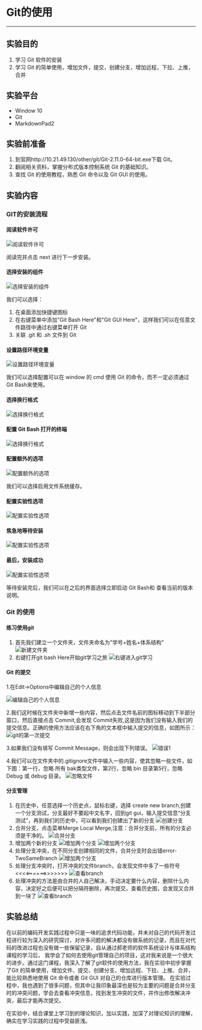 # Git的使用
---

## 实验目的
1. 学习 Git 软件的安装
2. 学习 Git 的简单使用，增加文件，提交，创建分支，增加远程，下拉、上推，合并


## 实验平台
- Window 10
- Git
- MarkdownPad2

## 实验前准备
1. 到官网http://10.21.49.130/other/git/Git-2.11.0-64-bit.exe下载 Git。
2. 翻阅相关资料，掌握分布式版本控制系统 Git 的基础知识。
3. 查找 Git 的使用教程，熟悉 Git 命令以及 Git GUI 的使用。

## 实验内容
### GIT的安装流程

#### 阅读软件许可
![阅读软件许可](git-experiment/git-step1.PNG)

阅读完并点击 next 进行下一步安装。

#### 选择安装的组件
![选择安装的组件](git-experiment/git-step2.PNG)

我们可以选择：

1. 在桌面添加快捷键图标
2. 在右键菜单中添加"Git Bash Here"和"Git GUI Here"，这样我们可以在任意文件路径中通过右键菜单打开 Git
3. 关联 .git 和 .sh 文件到 Git

#### 设置路径环境变量
![设置路径环境变量](git-experiment/git-step3.PNG)

我们可以选择配置可以在 window 的 cmd 使用 Git 的命令，而不一定必须通过 Git Bash来使用。

#### 选择换行格式
![选择换行格式](git-experiment/git-step4.PNG)

#### 配置 Git Bash 打开的终端
![选择换行格式](git-experiment/git-step5.PNG)

#### 配置额外的选项
![配置额外的选项](git-experiment/git-step6.PNG)

我们可以选择启用文件系统缓存。

#### 配置实验性选项
![配置实验性选项](git-experiment/git-step7.PNG)

#### 焦急地等待安装
![配置实验性选项](git-experiment/git-step8.PNG)

#### 最后，安装成功
![配置实验性选项](git-experiment/git-step9.PNG)

等待安装完后，我们可以在之后的界面选择立即启动 Git Bash和 查看当前的版本说明。

### Git 的使用
#### 练习使用git

1. 首先我们建立一个文件夹，文件夹命名为"学号+姓名+体系结构"
![新建文件夹](git-experiment/newproject.PNG)
2. 右键打开git bash Here开始git学习之旅
![右键进入git学习](git-experiment/gitbashhere.jpg)


#### Git 的提交
1.在Edit->Options中编辑自己的个人信息
 
![编辑自己的个人信息](git-experiment/Edit-Options.png)

2.我们这时候在文件夹中新增一些内容，然后点击文件名前的图标移动到下半部分窗口，然后直接点击 Commit,会发现 Commit失败,这是因为我们没有输入我们的提交信息。正确的使用方法应该在右下角的文本框中输入提交的信息，如图所示：
![git的第一次提交](git-experiment/first-commit.png)

3.如果我们没有填写 Commit Message，则会出现下列错误。
![错误1](git-experiment/error1.jpg)

4.我们可以在文件夹中的.gitignore文件中输入一些内容，使其忽略一些文件，如下图：第一行，忽略 所有 bak类型文件，第2行，忽略 bin 目录第5行，忽略 Debug 或 debug 目录。
![忽略文件](git-experiment/ignore.jpg)



#### 分支管理
1. 在历史中，任意选择一个历史点，鼠标右键，选择  create new branch,创建一个分支测试，分支最好不要起中文名字，回到git gui，输入提交信息“分支测试”，再到我们的历史中，可以看到我们创建出了新的分支
![创建分支](git-experiment/branch-test.png)
2. 合并分支，点击菜单Merge Local Merge,注意：合并分支前，所有的分支必须是干净的。
![合并分支](git-experiment/branch-test.png)
3. 增加两个新的分支
![增加两个分支](git-experiment/branch2.jpg)
![增加两个分支](git-experiment/insert.png)
4. 处理分支冲突，在不同分支创建相同的文件，合并分支时会出错error-TwoSameBranch
![增加两个分支](git-experiment/error-TwoSameBranch.png)
5. 处理分支冲突时，打开冲突的文件branch，会发现文件中多了一些符号<<<<======>>>>>>>
![查看branch](git-experiment/solve-error.jpg)
6. 处理冲突的方法是由合并的人自己解决，手动决定要什么内容，删除什么内容，决定好之后便可以把分隔符删除，再次提交，查看历史图，会发现又合并到一块了
![查看branch](git-experiment/sole-error.png)

## 实验总结
在以前的编码开发实践过程中只是一味的追求代码功能，并未对自己的代码开发过程进行较为深入的研究探讨，对许多问题的解决都没有做系统的记录，而且在对代码的改进过程也没有做一些保留记录，自从通过郝老师的软件系统设计与体系结构课程的学习后， 我学会了如何去使用git管理自己的项目，这对我来说是一个很大的进步。通过这门课程，我深入了解了git软件的使用方法，我在实验中初步掌握了Git 的简单使用，增加文件、提交、创建分支、增加远程、下拉、上推、合并，能比较熟悉地使用 Git 命令或者 Git GUI 对自己的仓库进行版本管理。
在实验过程中，我也遇到了很多问题，但其中让我印象最深也是较为主要的问题是合并分支时的冲突问题，学会去查看冲突信息，找到发生冲突的文件，并作出修改解决冲突，最后才能再次提交。

在实验中，结合课堂上学习到的理论知识，加以实践，加深了对理论知识的理解，确实在学习实践的过程中受益匪浅。